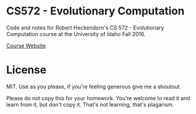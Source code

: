 # CS572 - Evolutionary Computation
Code and notes for Robert Heckendorn's CS 572 - Evolutionary Computation course at the University of Idaho Fall 2016.

[Course Website](http://marvin.cs.uidaho.edu/Teaching/CS472/index.html)


# License

MIT. Use as you please, if you're feeling generous give me a shoutout.

Please do not copy this for your homework. You're welcome to read it and learn from it, but don't copy it. 
That's not learning, that's plagarism.
